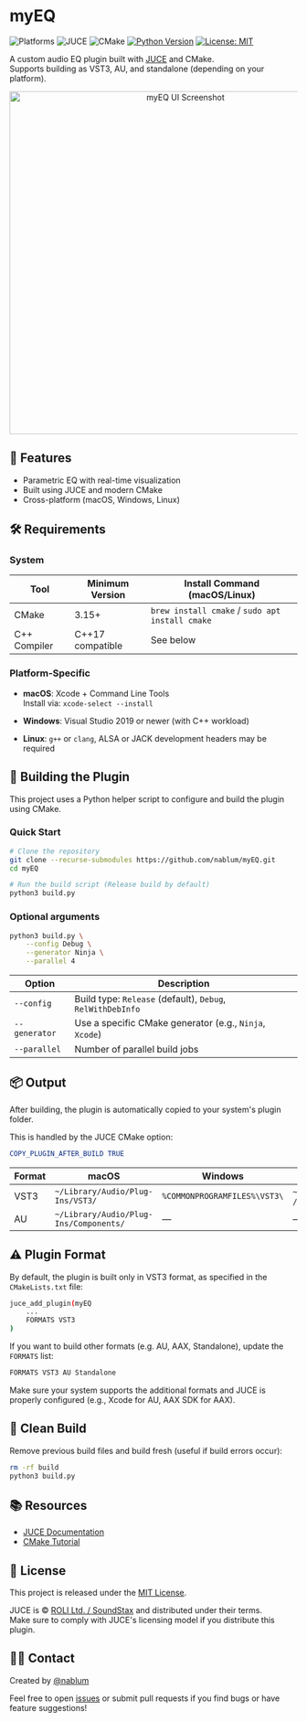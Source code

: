 # myEQ

![Platforms](https://img.shields.io/badge/platform-macOS%20%7C%20Windows%20%7C%20Linux-brightgreen.svg)
![JUCE](https://img.shields.io/badge/made%20with-JUCE-brightgreen.svg)
![CMake](https://img.shields.io/badge/build%20system-CMake-blue.svg)
[![Python Version](https://img.shields.io/badge/python-3.6%2B-blue.svg)](https://www.python.org/)
[![License: MIT](https://img.shields.io/badge/License-MIT-yellow.svg)](LICENSE)

A custom audio EQ plugin built with [JUCE](https://juce.com) and CMake.  
Supports building as VST3, AU, and standalone (depending on your platform).

<p align="center">
  <img src="https://github.com/user-attachments/assets/0066d071-6ecf-4eea-a9af-21fa915d239f" alt="myEQ UI Screenshot" width="600" />
</p>

## 🚀 Features

- Parametric EQ with real-time visualization
- Built using JUCE and modern CMake
- Cross-platform (macOS, Windows, Linux)

## 🛠️ Requirements

### System

| Tool       | Minimum Version | Install Command (macOS/Linux)             |
|------------|------------------|-------------------------------------------|
| CMake      | 3.15+             | `brew install cmake` / `sudo apt install cmake` |
| C++ Compiler | C++17 compatible | See below                                 |

### Platform-Specific

- **macOS**: Xcode + Command Line Tools  
  Install via: `xcode-select --install`
  
- **Windows**: Visual Studio 2019 or newer (with C++ workload)
  
- **Linux**: `g++` or `clang`, ALSA or JACK development headers may be required

## 🧪 Building the Plugin

This project uses a Python helper script to configure and build the plugin using CMake.

### Quick Start

```bash
# Clone the repository
git clone --recurse-submodules https://github.com/nablum/myEQ.git
cd myEQ

# Run the build script (Release build by default)
python3 build.py
```

### Optional arguments
```bash
python3 build.py \
    --config Debug \
    --generator Ninja \
    --parallel 4
```

| Option        | Description                                                |
| ------------- | ---------------------------------------------------------- |
| `--config`    | Build type: `Release` (default), `Debug`, `RelWithDebInfo` |
| `--generator` | Use a specific CMake generator (e.g., `Ninja`, `Xcode`)    |
| `--parallel`  | Number of parallel build jobs                              |

## 📦 Output

After building, the plugin is automatically copied to your system's plugin folder.

This is handled by the JUCE CMake option:

```cmake
COPY_PLUGIN_AFTER_BUILD TRUE
```
| Format | macOS                                  | Windows                      | Linux                          |
| ------ | -------------------------------------- | ---------------------------- | ------------------------------ |
| VST3   | `~/Library/Audio/Plug-Ins/VST3/`       | `%COMMONPROGRAMFILES%\VST3\` | `~/.vst3/` or `/usr/lib/vst3/` |
| AU     | `~/Library/Audio/Plug-Ins/Components/` | —                            | —                              |

## ⚠️ Plugin Format
By default, the plugin is built only in VST3 format, as specified in the `CMakeLists.txt` file:
```bash
juce_add_plugin(myEQ
    ...
    FORMATS VST3
)
```

If you want to build other formats (e.g. AU, AAX, Standalone), update the `FORMATS` list:

```bash
FORMATS VST3 AU Standalone
```
Make sure your system supports the additional formats and JUCE is properly configured (e.g., Xcode for AU, AAX SDK for AAX).

## 🧼 Clean Build
Remove previous build files and build fresh (useful if build errors occur):
```bash
rm -rf build
python3 build.py
```

## 📚 Resources

- [JUCE Documentation](https://docs.juce.com/)
- [CMake Tutorial](https://cmake.org/cmake/help/latest/guide/tutorial/index.html)

## 📄 License

This project is released under the [MIT License](LICENSE).

JUCE is © [ROLI Ltd. / SoundStax](https://juce.com) and distributed under their terms.  
Make sure to comply with JUCE's licensing model if you distribute this plugin.

## 🙋‍♂️ Contact

Created by [@nablum](https://github.com/nablum)

Feel free to open [issues](https://github.com/nablum/myEQ/issues) or submit pull requests if you find bugs or have feature suggestions!
